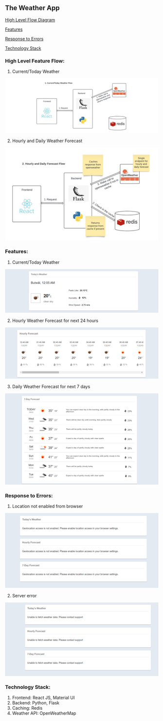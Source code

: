 ## The Weather App

[High Level Flow Diagram](#high-level-feature-flow)

[Features](#features)

[Response to Errors](#response-to-errors)

[Technology Stack](#technology-stack)


### High Level Feature Flow:

1. Current/Today Weather

![Current Weather](docs/flow1.jpeg)


2. Hourly and Daily Weather Forecast

![Hourly and Daily Weather Forecast](docs/flow2.jpeg)



### Features:

1. Current/Today Weather

![Current Weather](docs/feature1.png)


2. Hourly Weather Forecast for next 24 hours

![Hourly Forecast](docs/feature2.png)


3. Daily Weather Forecast for next 7 days

![Daily Forecast](docs/feature3.png)


### Response to Errors:


1. Location not enabled from browser

![location error](docs/error2.png)

2. Server error

![Server error](docs/error1.png)


### Technology Stack:
1. Frontend: React JS, Material UI
2. Backend: Python, Flask
3. Caching: Redis
4. Weather API: OpenWeatherMap

